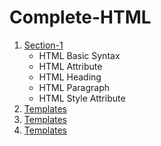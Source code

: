 # Complete-HTML
1. [Section-1](https://github.com/fethicekinmez/Complete-HTML/tree/main/Section-1)
   - HTML Basic Syntax
   - HTML Attribute
   - HTML Heading
   - HTML Paragraph
   - HTML Style Attribute
3. [Templates]()
4. [Templates]()
5. [Templates]()
